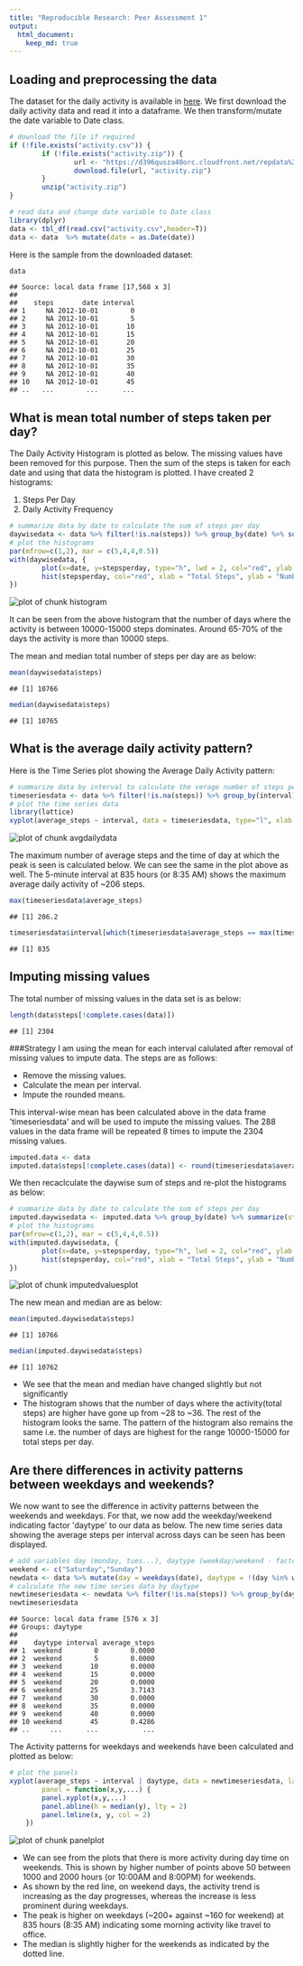 ```yaml
---
title: "Reproducible Research: Peer Assessment 1"
output: 
  html_document:
    keep_md: true
---
```



## Loading and preprocessing the data
The dataset for the daily activity is available in [here](https://d396qusza40orc.cloudfront.net/repdata%2Fdata%2Factivity.zip).  We first download the daily activity data and read it into a dataframe.  We then transform/mutate the date variable to Date class. 

```r
# download the file if required
if (!file.exists("activity.csv")) {
        if (!file.exists("activity.zip")) {
                url <- "https://d396qusza40orc.cloudfront.net/repdata%2Fdata%2Factivity.zip"
                download.file(url, "activity.zip")
        }
        unzip("activity.zip")
}

# read data and change date variable to Date class
library(dplyr)
data <- tbl_df(read.csv("activity.csv",header=T))
data <- data  %>% mutate(date = as.Date(date))
```
  
Here is the sample from the downloaded dataset:

```r
data
```

```
## Source: local data frame [17,568 x 3]
## 
##    steps       date interval
## 1     NA 2012-10-01        0
## 2     NA 2012-10-01        5
## 3     NA 2012-10-01       10
## 4     NA 2012-10-01       15
## 5     NA 2012-10-01       20
## 6     NA 2012-10-01       25
## 7     NA 2012-10-01       30
## 8     NA 2012-10-01       35
## 9     NA 2012-10-01       40
## 10    NA 2012-10-01       45
## ..   ...        ...      ...
```

## What is mean total number of steps taken per day?
  
The Daily Activity Histogram is plotted as below.  The missing values have been removed for this purpose.  Then the sum of the steps is taken for each date and using that data the histogram is plotted.  I have created 2 histograms:

1. Steps Per Day
2. Daily Activity Frequency


```r
# summarize data by date to calculate the sum of steps per day
daywisedata <- data %>% filter(!is.na(steps)) %>% group_by(date) %>% summarize(stepsperday = sum(steps))
# plot the histograms
par(mfrow=c(1,2), mar = c(5,4,4,0.5))
with(daywisedata, {
        plot(x=date, y=stepsperday, type="h", lwd = 2, col="red", ylab = "Steps", xlab = "Date", main = "Steps Per Day")
        hist(stepsperday, col="red", xlab = "Total Steps", ylab = "Number Of Days", main = "Daily Activity Frequency")
})
```

![plot of chunk histogram](figure/histogram.png) 
  
It can be seen from the above histogram that the number of days where the activity is between 10000-15000 steps dominates.  Around 65-70% of the days the activity is more than 10000 steps.

The mean and median total number of steps per day are as below:

```r
mean(daywisedata$steps)
```

```
## [1] 10766
```

```r
median(daywisedata$steps)
```

```
## [1] 10765
```

## What is the average daily activity pattern?
Here is the Time Series plot showing the Average Daily Activity pattern:

```r
# summarize data by interval to calculate the verage number of steps per day
timeseriesdata <- data %>% filter(!is.na(steps)) %>% group_by(interval) %>% summarize(average_steps = mean(steps))
# plot the time series data
library(lattice)
xyplot(average_steps ~ interval, data = timeseriesdata, type="l", xlab = "Time Of Day (HHMM)", ylab = "Average Steps", main = "Average Daily Activity")
```

![plot of chunk avgdailydata](figure/avgdailydata.png) 
  
The maximum number of average steps and the time of day at which the peak is seen is calculated below.  We can see the same in the plot above as well.  The 5-minute interval at 835 hours (or 8:35 AM) shows the maximum average daily activity of ~206 steps.

```r
max(timeseriesdata$average_steps)
```

```
## [1] 206.2
```

```r
timeseriesdata$interval[which(timeseriesdata$average_steps == max(timeseriesdata$average_steps))]
```

```
## [1] 835
```

## Imputing missing values
The total number of missing values in the data set is as below:

```r
length(data$steps[!complete.cases(data)])
```

```
## [1] 2304
```
  
###Strategy
I am using the mean for each interval calulated after removal of missing values to impute data.  The steps are as follows:
- Remove the missing values.
- Calculate the mean per interval.
- Impute the rounded means.

This interval-wise mean has been calculated above in the data frame 'timeseriesdata' and will be used to impute the missing values.  The 288 values in the data frame will be repeated 8 times to impute the 2304 missing values.

```r
imputed.data <- data
imputed.data$steps[!complete.cases(data)] <- round(timeseriesdata$average_steps)
```
  
We then recaclculate the daywise sum of steps and re-plot the histograms as below:

```r
# summarize data by date to calculate the sum of steps per day
imputed.daywisedata <- imputed.data %>% group_by(date) %>% summarize(stepsperday = sum(steps))
# plot the histograms
par(mfrow=c(1,2), mar = c(5,4,4,0.5))
with(imputed.daywisedata, {
        plot(x=date, y=stepsperday, type="h", lwd = 2, col="red", ylab = "Steps", xlab = "Date", main = "Steps Per Day")
        hist(stepsperday, col="red", xlab = "Total Steps", ylab = "Number Of Days", main = "Daily Activity Frequency")
})
```

![plot of chunk imputedvaluesplot](figure/imputedvaluesplot.png) 

The new mean and median are as below:

```r
mean(imputed.daywisedata$steps)
```

```
## [1] 10766
```

```r
median(imputed.daywisedata$steps)
```

```
## [1] 10762
```
  
- We see that the mean and median have changed slightly but not significantly
- The histogram shows that the number of days where the activity(total steps) are higher have gone up from ~28 to ~36.  The rest of the histogram looks the same.  The pattern of the histogram also remains the same i.e. the number of days are highest for the range 10000-15000 for total steps per day.

## Are there differences in activity patterns between weekdays and weekends?
  
We now want to see the difference in activity patterns between the weekends and weekdays.  For that, we now add the weekday/weekend indicating factor 'daytype' to our data as below.  The new time series data showing the average steps per interval across days can be seen has been displayed.

```r
# add variables day (monday, tues...), daytype (weekday/weekend - factor)
weekend <- c("Saturday","Sunday")
newdata <- data %>% mutate(day = weekdays(date), daytype = !(day %in% weekend)) %>% mutate(daytype = factor(daytype, labels = c("weekend", "weekday")))
# calculate the new time series data by daytype
newtimeseriesdata <- newdata %>% filter(!is.na(steps)) %>% group_by(daytype, interval) %>% summarize(average_steps = mean(steps))
newtimeseriesdata
```

```
## Source: local data frame [576 x 3]
## Groups: daytype
## 
##    daytype interval average_steps
## 1  weekend        0        0.0000
## 2  weekend        5        0.0000
## 3  weekend       10        0.0000
## 4  weekend       15        0.0000
## 5  weekend       20        0.0000
## 6  weekend       25        3.7143
## 7  weekend       30        0.0000
## 8  weekend       35        0.0000
## 9  weekend       40        0.0000
## 10 weekend       45        0.4286
## ..     ...      ...           ...
```
  
The Activity patterns for weekdays and weekends have been calculated and plotted as below:

```r
# plot the panels
xyplot(average_steps ~ interval | daytype, data = newtimeseriesdata, layout = c(1,2), type="l", main = "Average Daily Activity", xlab = "Interval", ylab = "Number of Steps",
        panel = function(x,y,...) {
		panel.xyplot(x,y,...)
		panel.abline(h = median(y), lty = 2)
		panel.lmline(x, y, col = 2)
	})
```

![plot of chunk panelplot](figure/panelplot.png) 
  
- We can see from the plots that there is more activity during day time on weekends.  This is shown by higher number of points above 50 between 1000 and 2000 hours (or 10:00AM and 8:00PM) for weekends.
- As shown by the red line, on weekend days, the activity trend is increasing as the day progresses, whereas the increase is less prominent during weekdays.  
- The peak is higher on weekdays (~200+ against ~160 for weekend) at 835 hours (8:35 AM) indicating some morning activity like travel to office.
- The median is slightly higher for the weekends as indicated by the dotted line.


